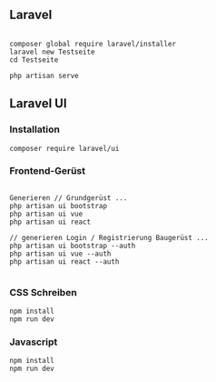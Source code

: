 ## Laravel

```

composer global require laravel/installer
laravel new Testseite
cd Testseite

php artisan serve

```

## Laravel UI
### Installation
```
composer require laravel/ui
```

### Frontend-Gerüst

```

Generieren // Grundgerüst ... 
php artisan ui bootstrap
php artisan ui vue
php artisan ui react

// generieren Login / Registrierung Baugerüst ... 
php artisan ui bootstrap --auth
php artisan ui vue --auth
php artisan ui react --auth


```
### CSS Schreiben

```
npm install
npm run dev

```

### Javascript

```
npm install
npm run dev

```